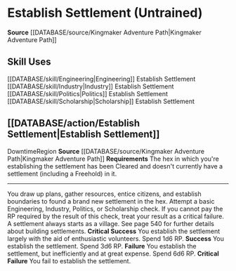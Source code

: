 ﻿---
id: '12'
name: Establish Settlement
rarity: Common
source: '[[DATABASE/source/Kingmaker Adventure Path|Kingmaker Adventure Path]]'
type: General Skill Action

---
# Establish Settlement (Untrained)

**Source** [[DATABASE/source/Kingmaker Adventure Path|Kingmaker Adventure Path]]

## Skill Uses

[[DATABASE/skill/Engineering|Engineering]] Establish Settlement
[[DATABASE/skill/Industry|Industry]] Establish Settlement
[[DATABASE/skill/Politics|Politics]] Establish Settlement
[[DATABASE/skill/Scholarship|Scholarship]] Establish Settlement

## [[DATABASE/action/Establish Settlement|Establish Settlement]]

<span class="item-trait">Downtime</span><span class="item-trait">Region</span>
**Source** [[DATABASE/source/Kingmaker Adventure Path|Kingmaker Adventure Path]]
**Requirements** The hex in which you're establishing the settlement has been Cleared and doesn't currently have a settlement (including a Freehold) in it.

---
You draw up plans, gather resources, entice citizens, and establish boundaries to found a brand new settlement in the hex. Attempt a basic Engineering, Industry, Politics, or Scholarship check. If you cannot pay the RP required by the result of this check, treat your result as a critical failure. A settlement always starts as a village. See page 540 for further details about building settlements.
**Critical Success** You establish the settlement largely with the aid of enthusiastic volunteers. Spend 1d6 RP.
**Success** You establish the settlement. Spend 3d6 RP.
**Failure** You establish the settlement, but inefficiently and at great expense. Spend 6d6 RP.
**Critical Failure** You fail to establish the settlement.